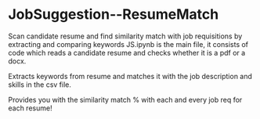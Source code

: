 # JobSuggestion--ResumeMatch
Scan candidate resume and find similarity match with job requisitions by extracting and comparing keywords
JS.ipynb is the main file, it consists of code which reads a candidate resume and checks whether it is a pdf or a docx.

Extracts keywords from resume and matches it with the job description and skills in the csv file.

Provides you with the similarity match % with each and every job req for each resume!
